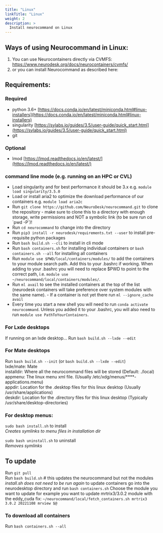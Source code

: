 ```yaml
---
title: "Linux"
linkTitle: "Linux"
weight: 2
description: >
  Install neurocommand on Linux
---
```


## Ways of using Neurocommand in Linux:
1) You can use Neurocontainers directly via CVMFS: https://www.neurodesk.org/docs/neurocontainers/cvmfs/
2) or you can install Neurocommand as described here: 

## Requirements:
### Required
- python 3.6+ [https://docs.conda.io/en/latest/miniconda.html#linux-installers](https://docs.conda.io/en/latest/miniconda.html#linux-installers)
- singularity [https://sylabs.io/guides/3.5/user-guide/quick_start.html](https://sylabs.io/guides/3.5/user-guide/quick_start.html)
- git

### Optional
- lmod [https://lmod.readthedocs.io/en/latest/](https://lmod.readthedocs.io/en/latest/)

### command line mode (e.g. running on an HPC or CVL)  
- Load singularity and for best performance it should be 3.x e.g. `module load singularity/3.5.0` 
- Load or install aria2 to optimize the download performance of our containers e.g. `module load aria2c`
- Run `git clone https://github.com/NeuroDesk/neurocommand.git` to clone the repository - make sure to clone this to a directory with enough storage, write permissions and NOT a symbolic link (to be sure run cd \`pwd -P\`)!
- Run `cd neurocommand` to change into the directory
- Run `pip3 install -r neurodesk/requirements.txt --user` to install pre-requisite python packages
- Run `bash build.sh --cli` to install in cli mode  
- Run `bash containers.sh` for installing individual containers or `bash containers.sh --all` for installing all containers
- Run `module use $PWD/local/containers/modules/` to add the containers to your module search path. Add this to your .bashrc if working. When adding to your .bashrc you will need to replace $PWD to point to the correct path, i.e. `module use ~/neurocommand/local/containers/modules/`.  
- Run `ml avail` to see the installed containers at the top of the list (neurodesk containers will take preference over system modules with the same name). - If a container is not yet there run `ml --ignore_cache avail`
- Every time you start a new shell you will need to run `conda activate neurocommand`. Unless you added it to your .bashrc, you will also need to run `module use PathToYourContainers`. 


### For Lxde desktops
If running on an lxde desktop...
Run `bash build.sh --lxde --edit`

### For Mate desktops
Run `bash build.sh --init`  (or `bash build.sh --lxde --edit`)  
lxde/mate: Mate  
installdir: Where all the neurocommand files will be stored (Default: ./local)  
appmenu: The linux menu xml file.  (Usually /etc/xdg/menus/\*\*\*\*-applications.menu)  
appdir: Location for the .desktop files for this linux desktop (Usually /usr/share/applications)  
deskdir: Location for the .directory files for this linux desktop (Typically /usr/share/desktop-directories)  

### For desktop menus:  

`sudo bash install.sh` to install  
_Creates symlinks to menu files in installation dir_  
  
`sudo bash uninstall.sh` to uninstall  
_Removes symlinks_  

## To update
Run `git pull`  
Run `bash build.sh`  # this updates the neurocommand but not the modules
_install.sh does not need to be run again_
to update containers go into the neurodesktop directory and run `bash containers.sh` 
Choose the module you want to update for example you want to update mrtrix3/3.0.2 module with the eddy_cuda fix:
`~/neurocommand/local/fetch_containers.sh mrtrix3 3.0.2 20221108 mrview $@`

### To download all containers
Run `bash containers.sh --all`
